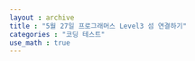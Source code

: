 ```yaml
---
layout : archive
title : "5월 27일 프로그래머스 Level3 섬 연결하기"
categories : "코딩 테스트"
use_math : true
---
```


